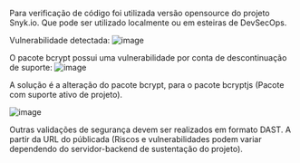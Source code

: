 Para verificação de código foi utilizada versão opensource do projeto Snyk.io. 
Que pode ser utilizado localmente ou em esteiras de DevSecOps.


Vulnerabilidade detectada:
![image](https://github.com/user-attachments/assets/6c80fa5c-ee34-4ccd-ae2d-7a49e0abefa7)


O pacote bcrypt possui uma vulnerabilidade por conta de descontinuação de suporte:
![image](https://github.com/user-attachments/assets/63f75627-8d8e-4e94-a23b-479595cb9a1a)



A solução é a alteração do pacote bcrypt,  para o pacote bcryptjs (Pacote com suporte ativo de projeto).

![image](https://github.com/user-attachments/assets/d4807910-43bd-4a45-9ffb-3d463e921a0a)


Outras validações de segurança devem ser realizados em formato DAST. A partir da URL do públicada (Riscos e vulnerabilidades podem variar dependendo do servidor-backend de sustentação do projeto). 
